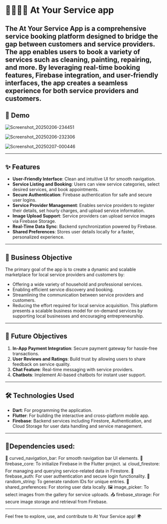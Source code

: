 # 👨‍🔧👩‍🔧 At Your Service app

The At Your Service App is a comprehensive service booking platform designed to bridge the gap between customers and service providers. The app enables users to book a variety of services such as cleaning, painting, repairing, and more. By leveraging real-time booking features, Firebase integration, and user-friendly interfaces, the app creates a seamless experience for both service providers and customers.
---

## 📸 Demo

![Screenshot_20250206-234451](https://github.com/user-attachments/assets/2ffb0191-bb59-431c-b33f-59dae34dda5d)

![Screenshot_20250206-232306](https://github.com/user-attachments/assets/7a5d7756-87ee-414c-9391-5a0732ad375b)

![Screenshot_20250207-000446](https://github.com/user-attachments/assets/662e09bf-f512-4ef4-8942-0a18c5e8bf23)

---

## ✨ Features

- **User-Friendly Interface**: Clean and intuitive UI for smooth navigation.
- **Service Listing and Booking**: Users can view service categories, select desired services, and book appointments.
- **Secure Authentication**: Firebase authentication for safe and secure user logins.
- **Service Provider Management**: Enables service providers to register their details, set hourly charges, and upload service information.
- **Image Upload Support**: Service providers can upload service images via Firebase Storage.
- **Real-Time Data Sync**: Backend synchronization powered by Firebase.
- **Shared Preferences**: Stores user details locally for a faster, personalized experience.

---

## 🎯 Business Objective

The primary goal of the app is to create a dynamic and scalable marketplace for local service providers and customers by:
- Offering a wide variety of household and professional services.
- Enabling efficient service discovery and booking.
- Streamlining the communication between service providers and customers.
- Reducing the effort required for local service acquisition.
This platform presents a scalable business model for on-demand services by supporting local businesses and encouraging entrepreneurship.

---

## 🎯 Future Objectives

1. **In-App Payment Integration**: Secure payment gateway for hassle-free transactions.
2. **User Reviews and Ratings**: Build trust by allowing users to share feedback on service quality.
3. **Chat Feature**: Real-time messaging with service providers.
4. **Chatbots**: Implement AI-based chatbots for instant user support.

---

## 🛠️ Technologies Used

- **Dart**: For programming the application.
- **Flutter**: For building the interactive and cross-platform mobile app.
- **Firebase**: Backend services including Firestore, Authentication, and Cloud Storage for user data handling and service management.

---
## 🚀Dependencies used:
📱 curved_navigation_bar: For smooth navigation bar UI elements.
🔑 firebase_core: To initialize Firebase in the Flutter project.
📊 cloud_firestore: For managing and querying service-related data in Firestore.
🔐 firebase_auth: For user authentication and secure login functionality.
🔢 random_string: To generate random IDs for unique entries.
💾 shared_preferences: For storing user data locally.
🖼️ image_picker: To select images from the gallery for service uploads.
📤 firebase_storage: For secure image storage and retrieval from Firebase.

---

Feel free to explore, use, and contribute to At Your Service app! 🌍

